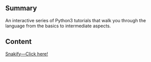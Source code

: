 ## Summary

 An interactive series of Python3 tutorials that walk you
through the language from the basics to intermediate aspects.


## Content

[Snakify—Click here\!](https://snakify.org/)
